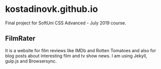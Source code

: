 # kostadinovk.github.io
Final project for SoftUni CSS Advanced - July 2019 course.

## FilmRater
It is a website for film reviews like IMDb and Rotten Tomatoes and also for blog posts about interesting film and tv show news.
I am using Jekyll, gulp.js and Browsersync.
